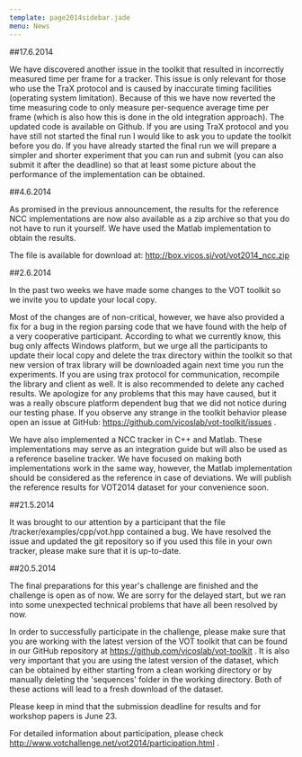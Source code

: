 ```yaml
---
template: page2014sidebar.jade
menu: News
---
```


##17.6.2014

We have discovered another issue in the toolkit that resulted in
incorrectly measured time per frame for a tracker. This issue is only
relevant for those who use the TraX protocol and is caused by inaccurate
timing facilities (operating system limitation). Because of this we have
now reverted the time measuring code to only measure per-sequence
average time per frame (which is also how this is done in the old
integration approach). The updated code is available on Github. If you
are using TraX protocol and you have still not started the final run I
would like to ask you to update the toolkit before you do. If you have
already started the final run we will prepare a simpler and shorter
experiment that you can run and submit (you can also submit it after the
deadline) so that at least some picture about the performance of the
implementation can be obtained.

##4.6.2014

As promised in the previous announcement, the results for the reference
NCC implementations are now also available as a zip archive so that you
do not have to run it yourself. We have used the Matlab implementation
to obtain the results.

The file is available for download at:
http://box.vicos.si/vot/vot2014_ncc.zip

##2.6.2014

In the past two weeks we have made some changes to the VOT toolkit so we
invite you to update your local copy.

Most of the changes are of non-critical, however, we have also provided
a fix for a bug in the region parsing code that we have found with the
help of a very cooperative participant. According to what we currently
know, this bug only affects Windows platform, but we urge all the
participants to update their local copy and delete the trax directory
within the toolkit so that new version of trax library will be
downloaded again next time you run the experiments. If you are using
trax protocol for communication, recompile the library and client as
well. It is also recommended to delete any cached results. We apologize
for any problems that this may have caused, but it was a really obscure
platform dependent bug that we did not notice during our testing phase.
If you observe any strange in the toolkit behavior please open an issue
at GitHub: https://github.com/vicoslab/vot-toolkit/issues .

We have also implemented a NCC tracker in C++ and Matlab. These
implementations may serve as an integration guide but will also be used
as a reference baseline tracker. We have focused on making both
implementations work in the same way, however, the Matlab implementation
should be considered as the reference in case of deviations. We will
publish the reference results for VOT2014 dataset for your convenience soon.

##21.5.2014

It was brought to our attention by a participant that the file /tracker/examples/cpp/vot.hpp contained a bug. We have resolved the issue and updated the git repository so if you used this file in your own tracker, please make sure that it is up-to-date.

##20.5.2014

The final preparations for this year's challenge are finished and the challenge is open as of now. We are sorry for the delayed start, but we ran into some unexpected technical problems that have all been resolved by now.

In order to successfully participate in the challenge, please make sure that you are working with the latest version of the VOT toolkit that can be found in our GitHub repository at https://github.com/vicoslab/vot-toolkit . It is also very important that you are using the latest version of the dataset, which can be obtained by either starting from a clean working directory or by manually deleting the 'sequences' folder in the working directory. Both of these actions will lead to a fresh download of the dataset.

Please keep in mind that the submission deadline for results and for workshop papers is June 23.

For detailed information about participation, please check http://www.votchallenge.net/vot2014/participation.html .
